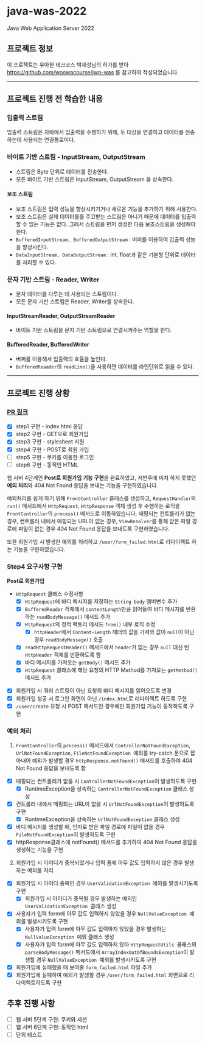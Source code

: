 # java-was-2022
Java Web Application Server 2022


## 프로젝트 정보 

이 프로젝트는 우아한 테크코스 박재성님의 허가를 받아 https://github.com/woowacourse/jwp-was 
를 참고하여 작성되었습니다.

---

## 프로젝트 진행 전 학습한 내용

### 입출력 스트림

입출력 스트림은 자바에서 입출력을 수행하기 위해, 두 대상을 연결하고 데이터를 전송하는데 사용되는 연결통로이다.

### 바이트 기반 스트림 - InputStream, OutputStream

- 스트림은 Byte 단위로 데이터를 전송한다.
- 모든 바이트 기반 스트림은 InputStream, OutputStream 을 상속한다.

#### 보조 스트림
- 보조 스트림은 입력 성능을 향상시키기거나 새로운 기능을 추가하기 위해 사용한다.
- 보조 스트림은 실제 데이터를를 주고받는 스트림은 아니기 때문에 데이터를 입출력할 수 있는 기능은 없다. 그래서 스트림을 먼저 생성한 다음 보조스트림을 생성해야 한다.
- `BufferedInputStream, BufferedOutputStream` : 버퍼를 이용하여 입출력 성능을 향상시킨다.
- `DataInputStream, DataOutputStream` : int, float과 같은 기본형 단위로 데이터를 처리할 수 있다.

### 문자 기반 스트림 - Reader, Writer
- 문자 데이터를 다루는 데 사용되는 스트림이다.
- 모든 문자 기반 스트림은 Reader, Writer를 상속한다.

#### InputStreamReader, OutputStreamReader
- 바이트 기반 스트림을 문자 기반 스트림으로 연결시켜주는 역할을 한다.

#### BufferedReader, BufferedWriter
- 버퍼를 이용해서 입출력의 효율을 높인다.
- `BufferedReaader`의 `readLine()`을 사용하면 데이터를 라인단위로 읽을 수 있다.

---

## 프로젝트 진행 상황
### [PR 링크](https://github.com/softeerbootcamp/be-java-web-server/pull/112)
- [x] step1 구현 - index.html 응답
- [x] step2 구현 - GET으로 회원가입
- [x] step3 구현 - stylesheet 지원
- [x] step4 구현 - POST로 회원 가입
- [ ] step5 구현 - 쿠키를 이용한 로그인
- [ ] step6 구현 - 동적인 HTML

웹 서버 4단계인 **Post로 회원가입 기능 구현**을 완료하였고, 저번주에 미처 하지 못했던 **예외 처리**와 404 Not Found 응답을 보내는 기능을 구현하였습니다.

예외처리를 쉽게 하기 위해 `FrontController` 클래스를 생성하고, `RequestHandler`의 `run()` 메서드에서 `HttpRequest`, `HttpResponse` 객체 생성 후 수행하는 로직을 `FrontController`의 `process()` 메서드로 이동하였습니다.
매핑되는 컨트롤러가 없는 경우, 컨트롤러 내에서 매핑되는 URL이 없는 경우, `ViewResolver`를 통해 받은 파일 경로에 파일이 없는 경우 404 Not Found 응답을 보내도록 구현하였습니다.

또한 회원가입 시 발생한 예외를 처리하고 `/user/form_failed.html`로 리다이렉트 하는 기능을 구현하였습니다.

### Step4 요구사항 구현
**Post로 회원가입**
- `HttpRequest` 클래스 수정사항
    - [x] `HttpRequest`에 바디 메시지를 저장하는 `String body` 멤버변수 추가
    - [x] `BufferedReader` 객체에서 `contentLength`만큼 읽어들여 바디 메시지를 반환하는 `readBodyMessage()` 메서드 추가
    - [x] `HttpRequest`의 정적 팩토리 메서드 `from()` 내부 로직 수정
        - [x] `httpHeader`에서 `Content-Length` 헤더의 값을 가져와 값이 `null`이 아닌 경우 `readBodyMessage()` 호출
    - [x] `readHttpRequestHeader()` 메서드에서 `header`가 없는 경우 `null` 대신 빈 `HttpHeader` 객체를 반환하도록 함
    - [x] 바디 메시지를 가져오는 `getBody()` 메서드 추가
    - [x] `HttpRequest` 클래스에 해당 요청의 HTTP Method를 가져오는 `getMethod()` 메서드 추가
- [x]  회원가입 시 쿼리 스트링이 아닌 요청의 바디 메시지를 읽어오도록 변경
- [x] 회원가입 성공 시 로그인 화면이 아닌 `/index.html`로 리다이렉트 하도록 구현
- [x]  `/user/create` 요청 시 POST 메서드인 경우에만 회원가입 기능이 동작하도록 구현

### 예외 처리
1.  `FrontController`의 `process()` 메서드에서 `ControllerNotFoundException`, `UrlNotFoundException`, `FileNotFoundException `예외를 try-catch 문으로 잡아내어 예외가 발생할 경우  `httpResponse.notFound()` 메서드를 호출하여 404 Not Found 응답을 보내도록 함
- [x] 매핑되는 컨트롤러가 없을 시 `ControllerNotFoundException`이 발생하도록 구현
    - [x] RuntimeException을 상속하는 `ControllerNotFoundException` 클래스 생성
- [x] 컨트롤러 내에서 매핑되는 URL이 없을 시 `UrlNotFoundException`이 발생하도록 구현
    - [x] RuntimeException을 상속하는 `UrlNotFoundException` 클래스 생성
- [x] 바디 메시지를 생성할 때, 인자로 받은 파일 경로에 파일이 없을 경우 `FileNotFoundException`이 발생하도록 구현
- [x] httpResponse클래스에 notFound() 메서드를 추가하여 404 Not Found 응답을 생성하는 기능을 구현

2. 회원가입 시 아이디가 중복되었거나 입력 폼에 아무 값도 입력하지 않은 경우 발생하는 예외를 처리
- [x] 회원가입 시 아이디 중복인 경우 `UserValidationException `예외를 발생시키도록 구현
    - [x] 회원가입 시 아이디가 중복될 경우 발생하는 예외인 `UserValidationException `클래스 생성
- [x] 사용자가 입력 form에 아무 값도 입력하지 않았을 경우 `NullValueException `예외를 발생시키도록 구현
    - [x] 사용자가 입력 form에 아무 값도 입력하지 않았을 경우 발생하는 `NullValueException `예외 클래스 생성
    - [x] 사용자가 입력 form에 아무 값도 입력하지 않아 `HttpRequestUtils `클래스의 `parseBodyMessage()` 메서드에서 `ArrayIndexOutOfBoundsException`이 발생할 경우 `NullValueException `예외를 발생시키도록 구현
- [x] 회원가입에 실패했을 때 보여줄 `form_failed.html` 파일 추가
- [x] 회원가입에 실패하여 예외가 발생할 경우 `/user/form_failed.html` 화면으로 리다이렉트하도록 구현

## 추후 진행 사항
- [ ] 웹 서버 5단계 구현: 쿠키와 세션
- [ ] 웹 서버 6단계 구현: 동적인 html
- [ ] 단위 테스트
